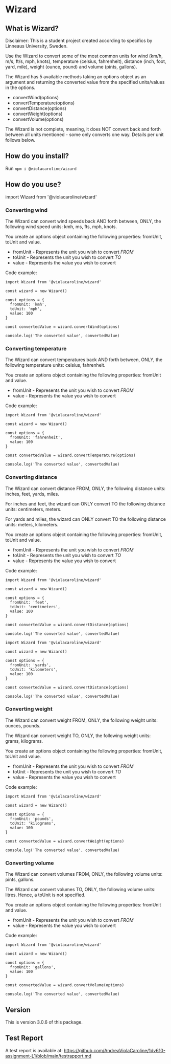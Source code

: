 # Wizard

## What is Wizard?

Disclaimer: This is a student project created according to specifics by Linneaus University, Sweden.

Use the Wizard to convert some of the most common units for wind (km/h, m/s, ft/s, mph, knots), temperature (celsius, fahrenheit), distance (inch, foot, yard, mile), weight (ounce, pound) and volume (pints, gallons).

The Wizard has 5 available methods taking an options object as an argument and returning the converted value from the specified units/values in the options.

* convertWind(options)
* convertTemperature(options)
* convertDistance(options)
* convertWeight(options)
* convertVolume(options)

The Wizard is not complete, meaning, it does NOT convert back and forth between all units mentioned - some only converts one way. Details per unit follows below.

## How do you install?

Run `npm i @violacaroline/wizard`


## How do you use?

import Wizard from '@violacaroline/wizard'

### Converting wind

The Wizard can convert wind speeds back AND forth between, ONLY, the following wind speed units: kmh, ms, fts, mph, knots.

You create an options object containing the following properties: fromUnit, toUnit and value.

* fromUnit - Represents the unit you wish to convert *FROM*
* toUnit - Represents the unit you wish to convert *TO*
* value - Represents the value you wish to convert

Code example:

```
import Wizard from '@violacaroline/wizard'

const wizard = new Wizard()

const options = {
  fromUnit: 'kmh',
  toUnit: 'mph',
  value: 100
}

const convertedValue = wizard.convertWind(options)

console.log('The converted value', convertedValue)

```

### Converting temperature

The Wizard can convert temperatures back AND forth between, ONLY, the following temperature units: celsius, fahrenheit.

You create an options object containing the following properties: fromUnit and value.

* fromUnit - Represents the unit you wish to convert *FROM*
* value - Represents the value you wish to convert

Code example:

```
import Wizard from '@violacaroline/wizard'

const wizard = new Wizard()

const options = {
  fromUnit: 'fahrenheit',
  value: 100
}

const convertedValue = wizard.convertTemperature(options)

console.log('The converted value', convertedValue)

```

### Converting distance

The Wizard can convert distance FROM, ONLY, the following distance units: inches, feet, yards, miles.

For inches and feet, the wizard can ONLY convert TO the following distance units: centimeters, meters.

For yards and miles, the wizard can ONLY convert TO the following distance units: meters, kilometers.

You create an options object containing the following properties: fromUnit, toUnit and value.

* fromUnit - Represents the unit you wish to convert *FROM*
* toUnit - Represents the unit you wish to convert *TO*
* value - Represents the value you wish to convert

Code example:

```
import Wizard from '@violacaroline/wizard'

const wizard = new Wizard()

const options = {
  fromUnit: 'feet',
  toUnit: 'centimeters',
  value: 100
}

const convertedValue = wizard.convertDistance(options)

console.log('The converted value', convertedValue)

```

```
import Wizard from '@violacaroline/wizard'

const wizard = new Wizard()

const options = {
  fromUnit: 'yards',
  toUnit: 'kilometers',
  value: 100
}

const convertedValue = wizard.convertDistance(options)

console.log('The converted value', convertedValue)

```

### Converting weight

The Wizard can convert weight FROM, ONLY, the following weight units: ounces, pounds.

The Wizard can convert weight TO, ONLY, the following weight units: grams, kilograms.

You create an options object containing the following properties: fromUnit, toUnit and value.

* fromUnit - Represents the unit you wish to convert *FROM*
* toUnit - Represents the unit you wish to convert *TO*
* value - Represents the value you wish to convert

Code example:

```
import Wizard from '@violacaroline/wizard'

const wizard = new Wizard()

const options = {
  fromUnit: 'pounds',
  toUnit: 'kilograms',
  value: 100
}

const convertedValue = wizard.convertWeight(options)

console.log('The converted value', convertedValue)

```

### Converting volume

The Wizard can convert volumes FROM, ONLY, the following volume units: pints, gallons.

The Wizard can convert volumes TO, ONLY, the following volume units: litres. Hence, a toUnit is not specified.

You create an options object containing the following properties: fromUnit and value.

* fromUnit - Represents the unit you wish to convert *FROM*
* value - Represents the value you wish to convert

Code example:

```
import Wizard from '@violacaroline/wizard'

const wizard = new Wizard()

const options = {
  fromUnit: 'gallons',
  value: 100
}

const convertedValue = wizard.convertVolume(options)

console.log('The converted value', convertedValue)

```

## Version

This is version 3.0.6 of this package.

## Test Report

A test report is available at: https://github.com/AndreaViolaCaroline/1dv610-assignment-L1/blob/main/testrapport.md